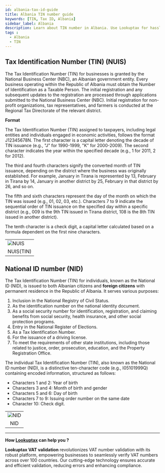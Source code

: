 ```yaml
---
id: albania-tax-id-guide
title: Albania TIN number guide
keywords: [TIN, Tax ID, Albania]
sidebar_label: Albania
description: Learn about TIN number in Albania. Use Lookuptax for hassle-free tax id validation in Albania and other 100+ countries
tags : 
  - Albania
  - TIN
---
```

## Tax Identification Number (TIN) (NUIS)
The Tax Identification Number (TIN) for businesses is granted by the National Business Center (NBC), an Albanian government entity. Every business operating within the Republic of Albania must obtain the Number of Identification as a Taxable Person. The initial registration and any subsequent updates to the registration are processed through applications submitted to the National Business Center (NBC). Initial registration for non-profit organizations, tax representatives, and farmers is conducted at the Regional Tax Directorate of the relevant district.

**Format** 

The Tax Identification Number (TIN) assigned to taxpayers, including legal entities and individuals engaged in economic activities, follows the format J12345678N. The first character is a capital letter denoting the decade of TIN issuance (e.g., "J" for 1990-1999, "K" for 2000-2009). The second character indicates the year within the specified decade (e.g., 1 for 2011, 2 for 2012).

The third and fourth characters signify the converted month of TIN issuance, depending on the district where the business was originally established. For example, January in Tirana is represented by 13, February in Tirana by 14, January in another district by 25, February in that district by 26, and so on.

The fifth and sixth characters represent the day of the month on which the TIN was issued (e.g., 01, 02, 03, etc.). Characters 7 to 9 indicate the sequential order of TIN issuance on the specified day within a specific district (e.g., 009 is the 9th TIN issued in Tirana district, 108 is the 8th TIN issued in another district).

The tenth character is a check digit, a capital letter calculated based on a formula dependent on the first nine characters.

<table align="center" border="0px" border-color="#dedede"><tr><td>
  <img src="/docs/img/taxid/nuis.jpeg" alt="NUIS"/>
  </td></tr>
  <tr><td align="center">NUIS(TIN)</td></tr>
</table>

## National ID number (NID) 
The Tax Identification Number (TIN) for individuals, known as the National ID (NID), is issued to both Albanian citizens and **foreign citizens** with permanent residence in the Republic of Albania. It serves various purposes:

1. Inclusion in the National Registry of Civil Status.
2. As the identification number on the national identity document.
3. As a social security number for identification, registration, and claiming benefits from social security, health insurance, and other social protection programs.
4. Entry in the National Register of Elections.
5. As a Tax Identification Number.
6. For the issuance of a driving license.
7. To meet the requirements of other state institutions, including those related to justice, order, prosecution, education, and the Property Registration Office.
   
The individual Tax Identification Number (TIN), also known as the National ID number (NID), is a distinctive ten-character code (e.g., I05101999Q) containing encoded information, structured as follows:

- Characters 1 and 2: Year of birth
- Characters 3 and 4: Month of birth and gender
- Characters 5 and 6: Day of birth
- Characters 7 to 9: Issuing order number on the same date
- Character 10: Check digit.

<table align="center" border="0px" border-color="#dedede"><tr><td>
  <img src="/docs/img/taxid/nid.PNG" alt="NID"/>
  </td></tr>
  <tr><td align="center">NID</td></tr>
</table>

----
**How [Lookuptax](https://lookuptax.com/) can help you ?**

**Lookuptax VAT validation**  revolutionizes VAT number validation with its robust platform, empowering businesses to seamlessly verify VAT numbers across over 100 countries. Our cutting-edge technology ensures accurate and efficient validation, reducing errors and enhancing compliance.
